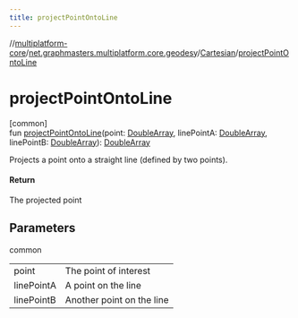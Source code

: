 ```yaml
---
title: projectPointOntoLine
---
```

//[multiplatform-core](../../../index.html)/[net.graphmasters.multiplatform.core.geodesy](../index.html)/[Cartesian](index.html)/[projectPointOntoLine](project-point-onto-line.html)



# projectPointOntoLine



[common]\
fun [projectPointOntoLine](project-point-onto-line.html)(point: [DoubleArray](https://kotlinlang.org/api/latest/jvm/stdlib/kotlin/-double-array/index.html), linePointA: [DoubleArray](https://kotlinlang.org/api/latest/jvm/stdlib/kotlin/-double-array/index.html), linePointB: [DoubleArray](https://kotlinlang.org/api/latest/jvm/stdlib/kotlin/-double-array/index.html)): [DoubleArray](https://kotlinlang.org/api/latest/jvm/stdlib/kotlin/-double-array/index.html)



Projects a point onto a straight line (defined by two points).



#### Return



The projected point



## Parameters


common

| | |
|---|---|
| point | The point of interest |
| linePointA | A point on the line |
| linePointB | Another point on the line |




